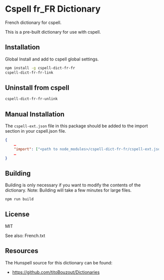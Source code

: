 # Cspell fr_FR Dictionary

French dictionary for cspell.

This is a pre-built dictionary for use with cspell.

## Installation

Global Install and add to cspell global settings.

```sh
npm install -g cspell-dict-fr-fr
cspell-dict-fr-fr-link
```

## Uninstall from cspell

```sh
cspell-dict-fr-fr-unlink
```

## Manual Installation

The `cspell-ext.json` file in this package should be added to the import section in your cspell.json file.
```json
{
    …
    "import": ["<path to node_modules>/cspell-dict-fr-fr/cspell-ext.json"],
    …
}
```

## Building

Building is only necessary if you want to modify the contents of the dictionary.  Note: Building will take a few minutes for large files.

```sh
npm run build
```

## License

MIT

See also: French.txt

## Resources

The Hunspell source for this dictionary can be found:

* https://github.com/titoBouzout/Dictionaries
